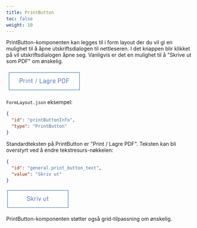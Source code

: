 ```yaml
---
title: PrintButton
toc: false
weight: 10
---
```


PrintButton-komponenten kan legges til i form layout der du vil gi en mulighet til å åpne utskriftsdialogen til nettleseren.
I det knappen blir klikket på vil utskriftsdialogen åpne seg. Vanligvis er det en mulighet til å "Skrive ut som PDF" om ønskelig.

![PrintButton komponenten blir rendret som en sekundær-knapp](printButton-example.png "PrintButton komponenten blir rendret som en sekundær-knapp")

`FormLayout.json` eksempel:

```json
{
  "id": "printButtonInfo",
  "type": "PrintButton"
}
```
Standardteksten på PrintButton er "Print / Lagre PDF".
Teksten kan bli overstyrt ved å endre tekstresurs-nøkkelen:
```json
{
  "id": "general.print_button_text",
  "value": "Skriv ut"
}
```
![PrintButton komponenten med overstyrt tekst](printButton-overridden-example.png "PrintButton komponenten med overstyrt tekst")


PrintButton-komponenten støtter også grid-tilpassning om ønskelig.
